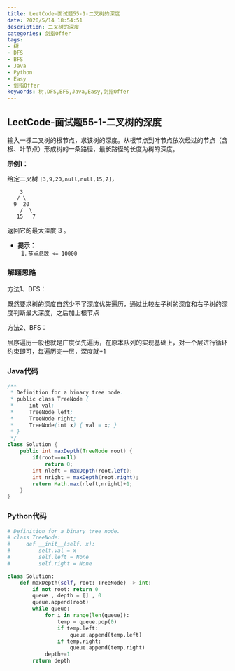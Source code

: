 ```yaml
---
title: LeetCode-面试题55-1-二叉树的深度
date: 2020/5/14 18:54:51
description: 二叉树的深度
categories: 剑指Offer
tags:
- 树
- DFS
- BFS
- Java
- Python
- Easy
- 剑指Offer
keywords: 树,DFS,BFS,Java,Easy,剑指Offer
---
```


## LeetCode-面试题55-1-二叉树的深度 

输入一棵二叉树的根节点，求该树的深度。从根节点到叶节点依次经过的节点（含根、叶节点）形成树的一条路径，最长路径的长度为树的深度。

 <!--more-->

**示例1：**

给定二叉树 `[3,9,20,null,null,15,7]`，

```
    3
   / \
  9  20
    /  \
   15   7
```

返回它的最大深度 3 。

- **提示：**
  1. `节点总数 <= 10000`

### 解题思路

方法1、DFS：

既然要求树的深度自然少不了深度优先遍历，通过比较左子树的深度和右子树的深度判断最大深度，之后加上根节点

方法2、BFS：

层序遍历一般也就是广度优先遍历，在原本队列的实现基础上，对一个层进行循环约束即可，每遍历完一层，深度就+1

### Java代码

```java
/**
 * Definition for a binary tree node.
 * public class TreeNode {
 *     int val;
 *     TreeNode left;
 *     TreeNode right;
 *     TreeNode(int x) { val = x; }
 * }
 */
class Solution {
    public int maxDepth(TreeNode root) {
        if(root==null)
            return 0;
        int nleft = maxDepth(root.left);
        int nright = maxDepth(root.right);
        return Math.max(nleft,nright)+1;
    }
}
```

### Python代码

```python
# Definition for a binary tree node.
# class TreeNode:
#     def __init__(self, x):
#         self.val = x
#         self.left = None
#         self.right = None

class Solution:
    def maxDepth(self, root: TreeNode) -> int:
        if not root: return 0
        queue , depth = [] , 0
        queue.append(root)
        while queue:
            for i in range(len(queue)):
                temp = queue.pop(0)
                if temp.left:
                    queue.append(temp.left)
                if temp.right:
                    queue.append(temp.right)
            depth+=1
        return depth
```

